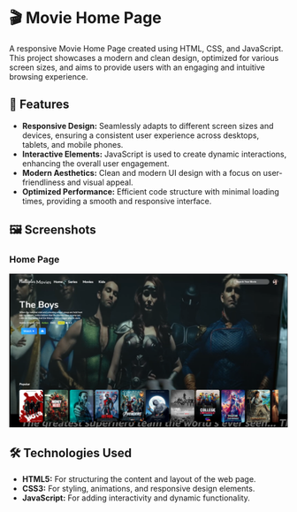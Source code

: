 # 🎬 Movie Home Page

A responsive Movie Home Page created using HTML, CSS, and JavaScript. This project showcases a modern and clean design, optimized for various screen sizes, and aims to provide users with an engaging and intuitive browsing experience.

## 🌟 Features

- **Responsive Design:** Seamlessly adapts to different screen sizes and devices, ensuring a consistent user experience across desktops, tablets, and mobile phones.
- **Interactive Elements:** JavaScript is used to create dynamic interactions, enhancing the overall user engagement.
- **Modern Aesthetics:** Clean and modern UI design with a focus on user-friendliness and visual appeal.
- **Optimized Performance:** Efficient code structure with minimal loading times, providing a smooth and responsive interface.

## 🖼️ Screenshots

### Home Page
![Home Page Image](./img/Overview/Home-Page.png)


## 🛠️ Technologies Used

- **HTML5:** For structuring the content and layout of the web page.
- **CSS3:** For styling, animations, and responsive design elements.
- **JavaScript:** For adding interactivity and dynamic functionality.
